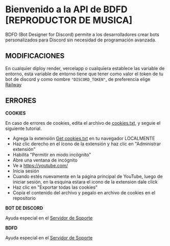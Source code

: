# Bienvenido a la API de BDFD [REPRODUCTOR DE MUSICA]

BDFD (Bot Designer for Discord) permite a los desarrolladores crear bots personalizados para Discord sin necesidad de programación avanzada. 


## MODIFICACIONES

En cualquier diploy render, vercelapp o cualquiera establece las variable de entorno, esta variable de entorno tiene que tener como valor el token de tu bot de discord y como nombre `"DISCORD_TOKEN"`, de preferencia elige [Railway](https://railway.com)

## ERRORES

**COOKIES**

En caso de errores de cookies, edita el archivo de [cookies.txt](https://github.com/IzanaonYT/bdfd-music-2025-/blob/main/cookies.txt), y seguie el siguiente tutorial.

- Agrega la extensión [Get cookies.txt](https://chromewebstore.google.com/detail/get-cookiestxt-locally/cclelndahbckbenkjhflpdbgdldlbecc)  en tu navegador LOCALMENTE
- Haz clic derecho en el ícono de la extensión y haz clic en "Administrar extensión"
- Habilita "Permitir en modo incógnito"
- Abre una ventana de incógnito
- Ve a https://youtube.com/
- Inicia sesión
- Cuando estés nuevamente en la página principal de YouTube, luego de iniciar sesión, en la esquina estara el icono de la extension dale click
- Haz clic en "Exportar todas las cookies"
- Copia el contenido del archivo y pegalo en archivo de cookies en el repositorio


**BOT DE DISCORD**

Ayuda especial en el [Servidor de Soporte](https://discord.gg/aP27xXeAsS)

**BDFD**

Ayuda especial en el [Servidor de Soporte](https://discord.gg/aP27xXeAsS)
